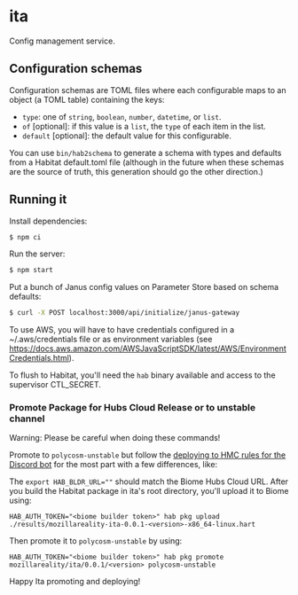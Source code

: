 # ita

Config management service.

## Configuration schemas

Configuration schemas are TOML files where each configurable maps to an object (a TOML table) containing the keys:

- `type`: one of `string`, `boolean`, `number`, `datetime`, or `list`.
- `of` [optional]: if this value is a `list`, the `type` of each item in the list.
- `default` [optional]: the default value for this configurable.

You can use `bin/hab2schema` to generate a schema with types and defaults from a Habitat default.toml file (although in the future when these schemas are the source of truth, this generation should go the other direction.)

## Running it

Install dependencies:

```sh
$ npm ci
```

Run the server:

```sh
$ npm start
```

Put a bunch of Janus config values on Parameter Store based on schema defaults:

```sh
$ curl -X POST localhost:3000/api/initialize/janus-gateway
```

To use AWS, you will have to have credentials configured in a ~/.aws/credentials file or as environment variables (see https://docs.aws.amazon.com/AWSJavaScriptSDK/latest/AWS/EnvironmentCredentials.html).

To flush to Habitat, you'll need the `hab` binary available and access to the supervisor CTL_SECRET.

### Promote Package for Hubs Cloud Release or to unstable channel

Warning: Please be careful when doing these commands!

Promote to `polycosm-unstable` but follow the [deploying to HMC rules for the Discord bot](https://github.com/MozillaReality/hubs-discord-bot#deploying-to-hubsmozillacom) for the most part with a few differences, like:

The `export HAB_BLDR_URL=""` should match the Biome Hubs Cloud URL.
After you build the Habitat package in ita's root directory, you'll upload it to Biome using:

```
HAB_AUTH_TOKEN="<biome builder token>" hab pkg upload ./results/mozillareality-ita-0.0.1-<version>-x86_64-linux.hart
```

Then promote it to `polycosm-unstable` by using:

```
HAB_AUTH_TOKEN="<biome builder token>" hab pkg promote mozillareality/ita/0.0.1/<version> polycosm-unstable
```

Happy Ita promoting and deploying!
